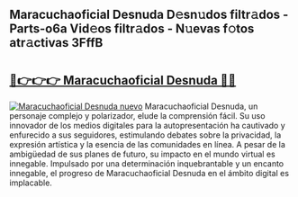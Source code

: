 ## Maracuchaoficial Desnuda D𝚎sn𝚞dos filtr𝚊dos - Parts-o6a Vid𝚎os filtr𝚊dos - N𝚞evas f𝚘tos atr𝚊ctivas 3FffB

# <h2><a href="http://mb48tyy.tromn.icu/?c=Maracuchaoficial+Desnuda">🔗👉👉👉 Maracuchaoficial Desnuda 🔗🔗</a></h2>

[![Maracuchaoficial Desnuda nuevo](https://i.imgur.com/pEAQMta.gif)](http://mb48tyy.tromn.icu/?c=Maracuchaoficial+Desnuda)
Maracuchaoficial Desnuda, un personaje complejo y polarizador, elude la comprensión fácil. Su uso innovador de los medios digitales para la autopresentación ha cautivado y enfurecido a sus seguidores, estimulando debates sobre la privacidad, la expresión artística y la esencia de las comunidades en línea. A pesar de la ambigüedad de sus planes de futuro, su impacto en el mundo virtual es innegable. Impulsado por una determinación inquebrantable y un encanto innegable, el progreso de Maracuchaoficial Desnuda en el ámbito digital es implacable.
